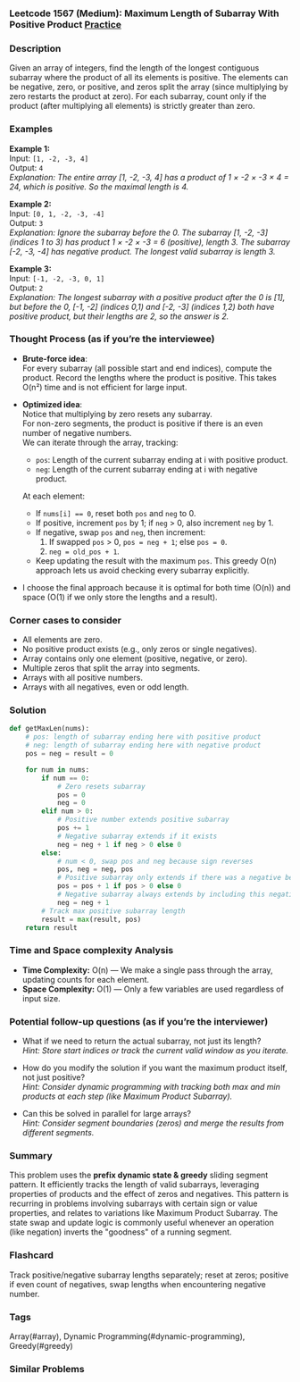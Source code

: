### Leetcode 1567 (Medium): Maximum Length of Subarray With Positive Product [Practice](https://leetcode.com/problems/maximum-length-of-subarray-with-positive-product)

### Description  
Given an array of integers, find the length of the longest contiguous subarray where the product of all its elements is positive. The elements can be negative, zero, or positive, and zeros split the array (since multiplying by zero restarts the product at zero). For each subarray, count only if the product (after multiplying all elements) is strictly greater than zero.

### Examples  

**Example 1:**  
Input: `[1, -2, -3, 4]`  
Output: `4`  
*Explanation: The entire array [1, -2, -3, 4] has a product of 1 × -2 × -3 × 4 = 24, which is positive. So the maximal length is 4.*

**Example 2:**  
Input: `[0, 1, -2, -3, -4]`  
Output: `3`  
*Explanation: Ignore the subarray before the 0. The subarray [1, -2, -3] (indices 1 to 3) has product 1 × -2 × -3 = 6 (positive), length 3. The subarray [-2, -3, -4] has negative product. The longest valid subarray is length 3.*

**Example 3:**  
Input: `[-1, -2, -3, 0, 1]`  
Output: `2`  
*Explanation: The longest subarray with a positive product after the 0 is [1], but before the 0, [-1, -2] (indices 0,1) and [-2, -3] (indices 1,2) both have positive product, but their lengths are 2, so the answer is 2.*

### Thought Process (as if you’re the interviewee)  
- **Brute-force idea**:  
  For every subarray (all possible start and end indices), compute the product. Record the lengths where the product is positive. This takes O(n²) time and is not efficient for large input.

- **Optimized idea**:  
  Notice that multiplying by zero resets any subarray.  
  For non-zero segments, the product is positive if there is an even number of negative numbers.  
  We can iterate through the array, tracking:
    - `pos`: Length of the current subarray ending at i with positive product.
    - `neg`: Length of the current subarray ending at i with negative product.
  
  At each element:
    - If `nums[i] == 0`, reset both `pos` and `neg` to 0.
    - If positive, increment `pos` by 1; if `neg` > 0, also increment `neg` by 1.
    - If negative, swap `pos` and `neg`, then increment:
      1. If swapped `pos` > 0, `pos = neg + 1`; else `pos = 0`.
      2. `neg = old_pos + 1`.
    - Keep updating the result with the maximum `pos`.
  This greedy O(n) approach lets us avoid checking every subarray explicitly.

- I choose the final approach because it is optimal for both time (O(n)) and space (O(1) if we only store the lengths and a result).

### Corner cases to consider  
- All elements are zero.
- No positive product exists (e.g., only zeros or single negatives).
- Array contains only one element (positive, negative, or zero).
- Multiple zeros that split the array into segments.
- Arrays with all positive numbers.
- Arrays with all negatives, even or odd length.

### Solution

```python
def getMaxLen(nums):
    # pos: length of subarray ending here with positive product
    # neg: length of subarray ending here with negative product
    pos = neg = result = 0

    for num in nums:
        if num == 0:
            # Zero resets subarray
            pos = 0
            neg = 0
        elif num > 0:
            # Positive number extends positive subarray
            pos += 1
            # Negative subarray extends if it exists
            neg = neg + 1 if neg > 0 else 0
        else:
            # num < 0, swap pos and neg because sign reverses
            pos, neg = neg, pos
            # Positive subarray only extends if there was a negative before
            pos = pos + 1 if pos > 0 else 0
            # Negative subarray always extends by including this negative
            neg = neg + 1
        # Track max positive subarray length
        result = max(result, pos)
    return result
```

### Time and Space complexity Analysis  

- **Time Complexity:** O(n) — We make a single pass through the array, updating counts for each element.
- **Space Complexity:** O(1) — Only a few variables are used regardless of input size.

### Potential follow-up questions (as if you’re the interviewer)  

- What if we need to return the actual subarray, not just its length?  
  *Hint: Store start indices or track the current valid window as you iterate.*

- How do you modify the solution if you want the maximum product itself, not just positive?  
  *Hint: Consider dynamic programming with tracking both max and min products at each step (like Maximum Product Subarray).*

- Can this be solved in parallel for large arrays?  
  *Hint: Consider segment boundaries (zeros) and merge the results from different segments.*

### Summary
This problem uses the **prefix dynamic state & greedy** sliding segment pattern. It efficiently tracks the length of valid subarrays, leveraging properties of products and the effect of zeros and negatives. This pattern is recurring in problems involving subarrays with certain sign or value properties, and relates to variations like Maximum Product Subarray. The state swap and update logic is commonly useful whenever an operation (like negation) inverts the "goodness" of a running segment.


### Flashcard
Track positive/negative subarray lengths separately; reset at zeros; positive if even count of negatives, swap lengths when encountering negative number.

### Tags
Array(#array), Dynamic Programming(#dynamic-programming), Greedy(#greedy)

### Similar Problems
